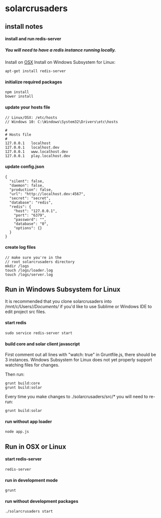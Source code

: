 
# solarcrusaders
## install notes

#### install and run redis-server

##### You will need to have a redis instance running locally.

Install on [OSX](http://jasdeep.ca/2012/05/installing-redis-on-mac-os-x/)
Install on Windows Subsystem for Linux:

    apt-get install redis-server

#### initialize required packages

    npm install
    bower install

#### update your hosts file

    // Linux/OSX: /etc/hosts
    // Windows 10: C:\Windows\System32\Drivers\etc\hosts

    #
    # Hosts file
    #
    127.0.0.1   localhost
    127.0.0.1   localhost.dev
    127.0.0.1   www.localhost.dev
    127.0.0.1   play.localhost.dev

#### update config.json

    {
      "silent": false,
      "daemon": false,
      "production": false,
      "url": "http://localhost.dev:4567",
      "secret": "secret",
      "database": "redis",
      "redis": {
        "host": "127.0.0.1",
        "port": "6379",
        "password": "",
        "database": "0",
        "options": {}
      }
    }

#### create log files
    
    // make sure you're in the
    // root solarcrusaders directory
    mkdir /logs
    touch /logs/loader.log
    touch /logs/server.log

## Run in Windows Subsystem for Linux

It is recommended that you clone solarcrusaders into /mnt/c/Users/*/Documents/* if you'd like to use Sublime or Windows IDE to edit project src files.

#### start redis

    sudo service redis-server start

#### build core and solar client javascript

First comment out all lines with "watch: true" in Gruntfile.js, there should be 3 instances. Windows Subsystem for Linux does not yet properly support watching files for changes.

Then run:

    grunt build:core
    grunt build:solar

Every time you make changes to ./solarcrusaders/src/* you will need to re-run:

    grunt build:solar

#### run without app loader

    node app.js

## Run in OSX or Linux

#### start redis-server

    redis-server

#### run in development mode

    grunt

#### run without development packages

    ./solarcrusaders start
